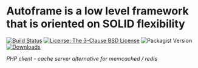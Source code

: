 # Autoframe is a low level framework that is oriented on SOLID flexibility

[![Build Status](https://github.com/autoframe/components-socket-cache/workflows/PHPUnit-tests/badge.svg)](https://github.com/autoframe/components-socket-cache/actions?query=branch:main)
[![License: The 3-Clause BSD License](https://img.shields.io/github/license/autoframe/components-socket-cache)](https://opensource.org/license/bsd-3-clause/)
![Packagist Version](https://img.shields.io/packagist/v/autoframe/components-socket-cache?label=packagist%20stable)
[![Downloads](https://img.shields.io/packagist/dm/autoframe/components-socket-cache.svg)](https://packagist.org/packages/autoframe/components-socket-cache)

*PHP client - cache server alternative for memcached / redis*
